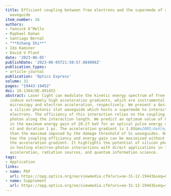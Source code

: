 ```yaml
---
title: Efficient coupling between free electrons and the supermode of a silicon slot
  waveguide
item_number: 16
authors:
- Yannick D’Mello
- Raphael Dahan
- Santiago Bernal
- "**Xihang Shi**"
- Ido Kaminer
- David V Plant
date: '2023-06-05'
publishDate: '2023-06-05T21:50:57.084098Z'
publication_types:
- article-journal
publication: 'Optics Express'
volume: 31
pages: "19443-19452"
doi: 10.1364/OE.491452
abstract: Laser light can modulate the kinetic energy spectrum of free electrons and
  induce extremely high acceleration gradients, which are instrumental to electron
  microscopy and electron acceleration, respectively. We present a design scheme for
  a silicon photonic slot waveguide which hosts a supermode to interact with free
  electrons. The efficiency of this interaction relies on the coupling strength per
  photon along the interaction length. We predict an optimum value of 0.4266, resulting
  in the maximum energy gain of 28.27 keV for an optical pulse energy of only 0.22
  nJ and duration 1 ps. The acceleration gradient is 1.05&#x2005;GeV/m, which is lower
  than the maximum imposed by the damage threshold of Si waveguides. Our scheme shows
  how the coupling efficiency and energy gain can be maximized without maximizing
  the acceleration gradient. It highlights the potential of silicon photonics technology
  in hosting electron-photon interactions with direct applications in free-electron
  acceleration, radiation sources, and quantum information science.
tags:
- Application
links:
- name: PDF
  url: https://opg.optica.org/oe/viewmedia.cfm?uri=oe-31-12-19443&seq=0
- name: Supplement
  url: https://opg.optica.org/oe/viewmedia.cfm?uri=oe-31-12-19443&seq=s001
---
```

